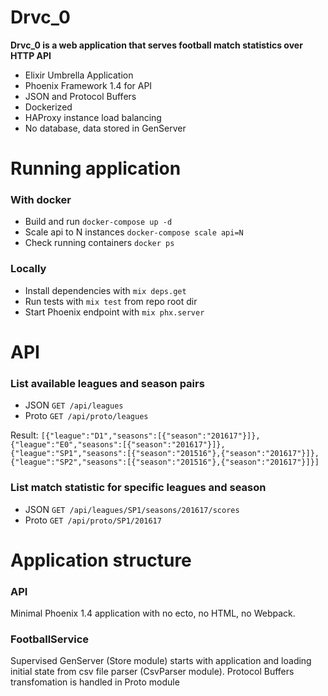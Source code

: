 # Drvc_0

**Drvc_0 is a web application that serves football match statistics over HTTP API**

  - Elixir Umbrella Application
  - Phoenix Framework 1.4 for API
  - JSON and Protocol Buffers
  - Dockerized
  - HAProxy instance load balancing
  - No database, data stored in GenServer

# Running application

### With docker
  * Build and run `docker-compose up -d`
  * Scale api to N instances `docker-compose scale api=N`
  * Check running containers `docker ps`
  
### Locally
  * Install dependencies with `mix deps.get`
  * Run tests with `mix test` from repo root dir
  * Start Phoenix endpoint with `mix phx.server`

# API

### List available leagues and season pairs
  * JSON `GET /api/leagues`
  * Proto `GET /api/proto/leagues`
  
  Result:
  `[{"league":"D1","seasons":[{"season":"201617"}]},{"league":"E0","seasons":[{"season":"201617"}]},{"league":"SP1","seasons":[{"season":"201516"},{"season":"201617"}]},{"league":"SP2","seasons":[{"season":"201516"},{"season":"201617"}]}]`

### List match statistic for specific leagues and season
  * JSON `GET /api/leagues/SP1/seasons/201617/scores`
  * Proto `GET /api/proto/SP1/201617`
 
# Application structure

### API
Minimal Phoenix 1.4 application with no ecto, no HTML, no Webpack. 

### FootballService
Supervised GenServer (Store module) starts with application and loading initial state from csv file parser (CsvParser module). Protocol Buffers transfomation is handled in Proto module


